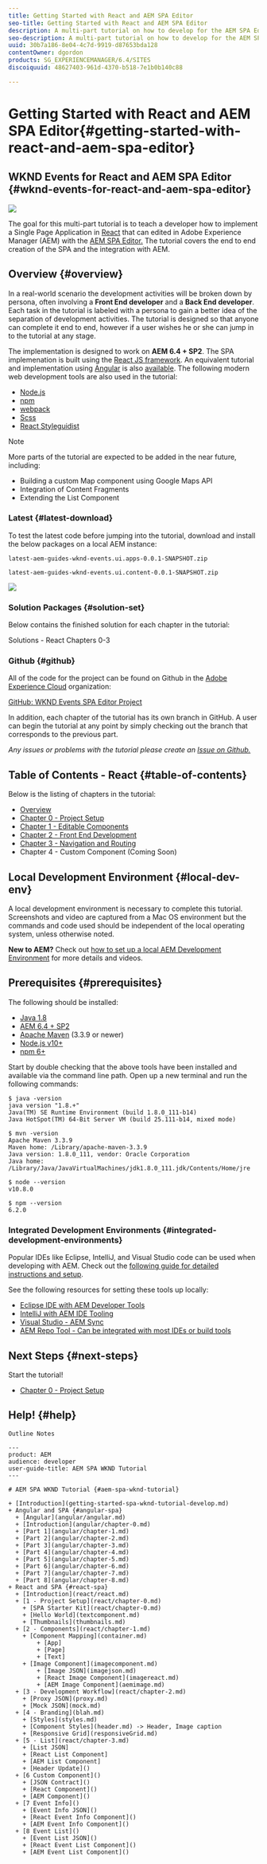 ```yaml
---
title: Getting Started with React and AEM SPA Editor
seo-title: Getting Started with React and AEM SPA Editor
description: A multi-part tutorial on how to develop for the AEM SPA Editor. Walks through the implementation of a Single Page Application, written using React JS, that can be edited within Adobe Experience Manager. Covers foundational topics like project setup, component mapping, front end development tools, and application routing.
seo-description: A multi-part tutorial on how to develop for the AEM SPA Editor. Walks through the implementation of a Single Page Application, written using React JS, that can be edited within Adobe Experience Manager. Covers foundational topics like project setup, component mapping, front end development tools, and application routing.
uuid: 30b7a186-8e04-4c7d-9919-d87653bda128
contentOwner: dgordon
products: SG_EXPERIENCEMANAGER/6.4/SITES
discoiquuid: 48627403-961d-4370-b518-7e1b0b140c88

---
```


# Getting Started with React and AEM SPA Editor{#getting-started-with-react-and-aem-spa-editor}

## WKND Events for React and AEM SPA Editor {#wknd-events-for-react-and-aem-spa-editor}

![](assets/react-logo.png)

The goal for this multi-part tutorial is to teach a developer how to implement a Single Page Application in [React](https://reactjs.org/) that can edited in Adobe Experience Manager (AEM) with the [AEM SPA Editor.](https://helpx.adobe.com/experience-manager/6-4/sites/developing/using/spa-overview.html) The tutorial covers the end to end creation of the SPA and the integration with AEM.

## Overview {#overview}

In a real-world scenario the development activities will be broken down by persona, often involving a **Front End developer** and a **Back End developer**. Each task in the tutorial is labeled with a persona to gain a better idea of the separation of development activities. The tutorial is designed so that anyone can complete it end to end, however if a user wishes he or she can jump in to the tutorial at any stage.

The implementation is designed to work on **AEM 6.4 + SP2**. The SPA implemenation is built using the [React JS framework](https://reactjs.org/). An equivalent tutorial and implementation using [Angular](https://angularjs.org/) is also [available](/help/getting-started-spa-wknd-tutorial-develop/angular/angular.md). The following modern web development tools are also used in the tutorial:

* [Node.js](https://nodejs.org/en/)
* [npm](https://www.npmjs.com/)
* [webpack](https://webpack.js.org/)
* [Scss](https://sass-lang.com/documentation/file.SCSS_FOR_SASS_USERS.html)
* [React Styleguidist](https://react-styleguidist.js.org/)

>[!NOTE]
>
>More parts of the tutorial are expected to be added in the near future, including:
>
>* Building a custom Map component using Google Maps API
>* Integration of Content Fragments
>* Extending the List Component
>

### Latest {#latest-download}

To test the latest code before jumping into the tutorial, download and install the below packages on a local AEM instance:

`latest-aem-guides-wknd-events.ui.apps-0.0.1-SNAPSHOT.zip`

`latest-aem-guides-wknd-events.ui.content-0.0.1-SNAPSHOT.zip`

![](assets/aem-final.gif) 

### Solution Packages {#solution-set}

Below contains the finished solution for each chapter in the tutorial:

Solutions - React Chapters 0-3

### Github {#github}

All of the code for the project can be found on Github in the [Adobe Experience Cloud](https://github.com/Adobe-Marketing-Cloud) organization:

[GitHub: WKND Events SPA Editor Project](https://github.com/Adobe-Marketing-Cloud/aem-guides-wknd-events)

In addition, each chapter of the tutorial has its own branch in GitHub. A user can begin the tutorial at any point by simply checking out the branch that corresponds to the previous part.

*Any issues or problems with the tutorial please create an [Issue on Github.](https://github.com/Adobe-Marketing-Cloud/aem-guides-wknd-events/issues)*

## Table of Contents - React {#table-of-contents}

Below is the listing of chapters in the tutorial:

* [Overview](/help/getting-started-spa-wknd-tutorial-develop/react/react.md)
* [Chapter 0 - Project Setup](/help/getting-started-spa-wknd-tutorial-develop/react/chapter-0.md)
* [Chapter 1 - Editable Components](/help/getting-started-spa-wknd-tutorial-develop/react/chapter-1.md)
* [Chapter 2 - Front End Development](/help/getting-started-spa-wknd-tutorial-develop/react/chapter-2.md)
* [Chapter 3 - Navigation and Routing](/help/getting-started-spa-wknd-tutorial-develop/react/chapter-3.md)
* Chapter 4 - Custom Component (Coming Soon)

## Local Development Environment {#local-dev-env}

A local development environment is necessary to complete this tutorial. Screenshots and video are captured from a Mac OS environment but the commands and code used should be independent of the local operating system, unless otherwise noted.

**New to AEM?** Check out [how to set up a local AEM Development Environment](https://helpx.adobe.com/experience-manager/kt/platform-repository/using/local-aem-dev-environment-article-setup.html) for more details and videos.

## Prerequisites {#prerequisites}

The following should be installed:

* [Java 1.8](https://www.oracle.com/technetwork/java/javase/downloads/index.html)
* [AEM 6.4 + SP2](https://helpx.adobe.com/experience-manager/6-4/release-notes/sp-release-notes.html)
* [Apache Maven](https://maven.apache.org/) (3.3.9 or newer)
* [Node.js v10+](https://nodejs.org/en/)
* [npm 6+](https://www.npmjs.com/)

Start by double checking that the above tools have been installed and available via the command line path. Open up a new terminal and run the following commands:

```shell
$ java -version
java version "1.8.+"
Java(TM) SE Runtime Environment (build 1.8.0_111-b14)
Java HotSpot(TM) 64-Bit Server VM (build 25.111-b14, mixed mode)
 
$ mvn -version
Apache Maven 3.3.9
Maven home: /Library/apache-maven-3.3.9
Java version: 1.8.0_111, vendor: Oracle Corporation
Java home: /Library/Java/JavaVirtualMachines/jdk1.8.0_111.jdk/Contents/Home/jre
 
$ node --version
v10.8.0
 
$ npm --version
6.2.0
```

### Integrated Development Environments {#integrated-development-environments}

Popular IDEs like Eclipse, IntelliJ, and Visual Studio code can be used when developing with AEM. Check out the [following guide for detailed instructions and setup](https://helpx.adobe.com/experience-manager/kt/platform-repository/using/local-aem-dev-environment-article-setup.html).

See the following resources for setting these tools up locally:

* [Eclipse IDE with AEM Developer Tools](https://helpx.adobe.com/experience-manager/6-4/sites/developing/using/aem-eclipse.html)
* [IntelliJ with AEM IDE Tooling](https://plugins.jetbrains.com/plugin/9563-aem-ide-tooling-4-intellij)
* [Visual Studio - AEM Sync](https://marketplace.visualstudio.com/items?itemName=Yinkai15.aemsync)
* [AEM Repo Tool - Can be integrated with most IDEs or build tools](https://helpx.adobe.com/experience-manager/6-4/sites/developing/using/aem-repo-tool.html)

## Next Steps {#next-steps}

Start the tutorial!

* [Chapter 0 - Project Setup](chapter-0.md)

## Help! {#help}



```
Outline Notes

---
product: AEM
audience: developer
user-guide-title: AEM SPA WKND Tutorial
---

# AEM SPA WKND Tutorial {#aem-spa-wknd-tutorial}

+ [Introduction](getting-started-spa-wknd-tutorial-develop.md)
+ Angular and SPA {#angular-spa}
  + [Angular](angular/angular.md)
  + [Introduction](angular/chapter-0.md)
  + [Part 1](angular/chapter-1.md)
  + [Part 2](angular/chapter-2.md)
  + [Part 3](angular/chapter-3.md)
  + [Part 4](angular/chapter-4.md)
  + [Part 5](angular/chapter-5.md)
  + [Part 6](angular/chapter-6.md)
  + [Part 7](angular/chapter-7.md)
  + [Part 8](angular/chapter-8.md)
+ React and SPA {#react-spa}
  + [Introduction](react/react.md)
  + [1 - Project Setup](react/chapter-0.md)
    + [SPA Starter Kit](react/chapter-0.md)
    + [Hello World](textcomponent.md)
    + [Thumbnails](thumbnails.md)
  + [2 - Components](react/chapter-1.md)
    + [Component Mapping](container.md)
        + [App]
        + [Page]
        + [Text]
    + [Image Component](imagecomponent.md)
        + [Image JSON](imagejson.md)
        + [React Image Component](imagereact.md)
        + [AEM Image Component](aemimage.md)
  + [3 - Development Workflow](react/chapter-2.md)
    + [Proxy JSON](proxy.md)
    + [Mock JSON](mock.md)
  + [4 - Branding](blah.md)
    + [Styles](styles.md)
    + [Component Styles](header.md) -> Header, Image caption
    + [Responsive Grid](responsiveGrid.md)
  + [5 - List](react/chapter-3.md)
    + [List JSON]
    + [React List Component]
    + [AEM List Component]
    + [Header Update]()
  + [6 Custom Component]()
    + [JSON Contract]()
    + [React Component]()
    + [AEM Component]()
  + [7 Event Info]()
    + [Event Info JSON]()
    + [React Event Info Component]()
    + [AEM Event Info Component]()
  + [8 Event List]()
    + [Event List JSON]()
    + [React Event List Component]()
    + [AEM Event List Component]()
```
